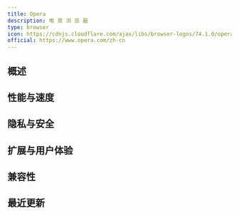 ```yaml
---
title: Opera
description: 电 竞 浏 览 器
type: browser
icon: https://cdnjs.cloudflare.com/ajax/libs/browser-logos/74.1.0/opera/opera.svg
official: https://www.opera.com/zh-cn
---
```


## 概述

## 性能与速度

## 隐私与安全

## 扩展与用户体验

## 兼容性

## 最近更新